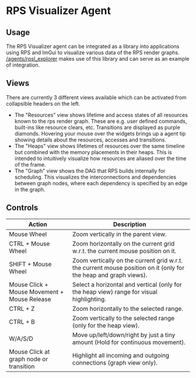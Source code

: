 # RPS Visualizer Agent

## Usage

The RPS Visualizer agent can be integrated as a library into applications using RPS and ImGui to visualize various data of the RPS render graphs. [/agents/rpsl_explorer](../rpsl_explorer/) makes use of this library and can serve as an example of integration.

## Views 

There are currently 3 different views available which can be activated from collapsible headers on the left. 

- The "Resources" view shows lifetime and access states of all resources known to the rps render graph. These are e.g. user defined commands, built-ins like resource clears, etc. Transitions are displayed as purple diamonds. Hovering your mouse over the widgets brings up a agent tip showing details about the resources, accesses and transitions.
- The "Heaps" view shows lifetimes of resources over the same timeline but combined with the memory placements in their heaps. This is intended to intuitively visualize how resources are aliased over the time of the frame.
- The "Graph" view shows the DAG that RPS builds internally for scheduling. This visualizes the interconnections and dependencies between graph nodes, where each dependency is specified by an edge in the graph.

## Controls

| Action                                       | Description                                                                                                      |
| -------------------------------------------- | ---------------------------------------------------------------------------------------------------------------- |
| Mouse Wheel                                  | Zoom vertically in the parent view.                                                                              |
| CTRL + Mouse Wheel                           | Zoom horizontally on the current grid w.r.t. the current mouse position on it.                                   |
| SHIFT + Mouse Wheel                          | Zoom vertically on the current grid w.r.t. the current mouse position on it (only for the heap and graph views). |
| Mouse Click + Mouse Movement + Mouse Release | Select a horizontal and vertical (only for the heap view) range for visual highlighting.                         |
| CTRL + Z                                     | Zoom horizontally to the selected range.                                                                         |
| CTRL + B                                     | Zoom vertically to the selected range (only for the heap view).                                                  |
| W/A/S/D                                      | Move up/left/down/right by just a tiny amount (Hold for continuous movement).                                    |
| Mouse Click at graph node or transition      | Highlight all incoming and outgoing connections (graph view only).                                               |
